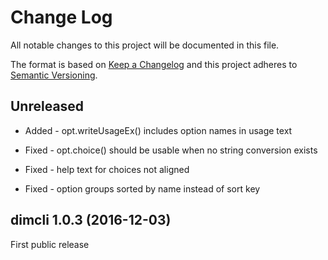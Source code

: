 ﻿# Change Log
All notable changes to this project will be documented in this file.

The format is based on [Keep a Changelog](http://keepachangelog.com/) 
and this project adheres to [Semantic Versioning](http://semver.org/).

## Unreleased
- Added - opt.writeUsageEx() includes option names in usage text

- Fixed - opt.choice() should be usable when no string conversion exists
- Fixed - help text for choices not aligned
- Fixed - option groups sorted by name instead of sort key

## dimcli 1.0.3 (2016-12-03)
First public release
